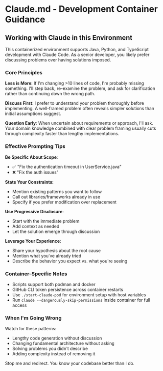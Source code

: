 # Claude.md - Development Container Guidance

## Working with Claude in this Environment

This containerized environment supports Java, Python, and TypeScript development with Claude Code. As a senior developer, you likely prefer discussing problems over having solutions imposed.

### Core Principles

**Less is More**: If I'm changing >10 lines of code, I'm probably missing something. I'll step back, re-examine the problem, and ask for clarification rather than continuing down the wrong path.

**Discuss First**: I prefer to understand your problem thoroughly before implementing. A well-framed problem often reveals simpler solutions than initial assumptions suggest.

**Question Early**: When uncertain about requirements or approach, I'll ask. Your domain knowledge combined with clear problem framing usually cuts through complexity faster than lengthy implementations.

### Effective Prompting Tips

**Be Specific About Scope**: 
- ✅ "Fix the authentication timeout in UserService.java" 
- ❌ "Fix the auth issues"

**State Your Constraints**:
- Mention existing patterns you want to follow
- Call out libraries/frameworks already in use
- Specify if you prefer modification over replacement

**Use Progressive Disclosure**:
- Start with the immediate problem
- Add context as needed
- Let the solution emerge through discussion

**Leverage Your Experience**:
- Share your hypothesis about the root cause
- Mention what you've already tried
- Describe the behavior you expect vs. what you're seeing

### Container-Specific Notes

- Scripts support both podman and docker
- GitHub CLI token persistence across container restarts
- Use `./start-claude-pod` for environment setup with host variables
- Run `claude --dangerously-skip-permissions` inside container for full access

### When I'm Going Wrong

Watch for these patterns:
- Lengthy code generation without discussion
- Changing fundamental architecture without asking
- Solving problems you didn't describe
- Adding complexity instead of removing it

Stop me and redirect. You know your codebase better than I do.